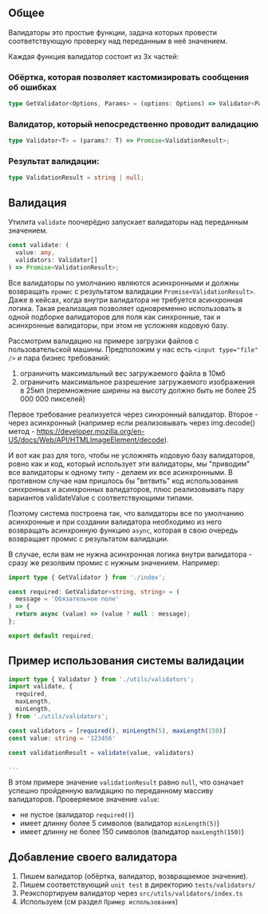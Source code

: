 ## Общее

Валидаторы это простые функции, задача которых провести соответствующую проверку над переданным в неё значением.

Каждая функция валидатор состоит из 3х частей:

### Обёртка, которая позволяет кастомизировать сообщения об ошибках

```typescript
type GetValidator<Options, Params> = (options: Options) => Validator<Params>;
```

### Валидатор, который непосредственно проводит валидацию

```typescript
type Validator<T> = (params?: T) => Promise<ValidationResult>;
```

### Результат валидации:

```typescript
type ValidationResult = string | null;
```

## Валидация

Утилита `validate` поочерёдно запускает валидаторы над переданным значением.

```typescript
const validate: (
  value: any,
  validators: Validator[]
) => Promise<ValidationResult>;
```

Все валидаторы по умолчанию являются асинхронными и должны возвращать `промис` с результатом валидации `Promise<ValidationResult>`. Даже в кейсах, когда внутри валидатора не требуется асинхронная логика. Такая реализация позволяет одновременно использовать в одной подборке
валидаторов для поля как синхронные, так и асинхронные валидаторы, при этом не усложняя кодовую базу.

Рассмотрим валидацию на примере загрузки файлов с пользовательской машины. Предположим у нас есть `<input type="file" />` и пара бизнес требований:

1. ограничить максимальный вес загружаемого файла в 10мб
2. ограничить максимальное разрешение загружаемого изображения в 25мп (перемножение ширины на высоту должно быть не более 25 000 000 пикселей)

Первое требование реализуется через синхронный валидатор. Второе - через асинхронный (например если реализовывать через img.decode() метод - https://developer.mozilla.org/en-US/docs/Web/API/HTMLImageElement/decode).

И вот как раз для того, чтобы не усложнять кодовую базу валидаторов, ровно как и код, который использует эти валидаторы, мы "приводим" все валидаторы к одному типу - делаем их все асинхронными.
В противном случае нам пришлось бы "ветвить" код использования синхронных и асинхронных валидаторов, плюс реализовывать пару вариантов validateValue с соответствующими типами.

Поэтому система построена так, что валидаторы все по умолчанию асинхронные и при создании валидатора необходимо из него возвращать асинхронную функцию `async`, которая в свою очередь возвращает промис с результатом валидации.

В случае, если вам не нужна асинхронная логика внутри валидатора - сразу же резолвим промис с нужным значением. Например:

```typescript
import type { GetValidator } from './index';

const required: GetValidator<string, string> = (
  message = 'Обязательное поле'
) => {
  return async (value) => (value ? null : message);
};

export default required;
```

## Пример использования системы валидации

```typescript
import type { Validator } from './utils/validators';
import validate, {
  required,
  maxLength,
  minLength,
} from './utils/validators';

const validators = [required(), minLength(5), maxLength(150)]
const value: string = '123456'

const validationResult = validate(value, validators)

...
```

В этом примере значение `validationResult` равно `null`, что означает успешно пройденную валидацию по переданному массиву валидаторов. Проверяемое значение `value`:

- не пустое (валидатор `required()`)
- имеет длинну более 5 символов (валидатор `minLength(5)`)
- имеет длинну не более 150 символов (валидатор `maxLength(150)`)

## Добавление своего валидатора

1. Пишем валидатор (обёртка, валидатор, возвращаемое значение).
2. Пишем соответствующий `unit test` в директорию `tests/validators/`
3. Реэкспортируем валидатор через `src/utils/validators/index.ts`
4. Используем (см раздел `Пример использования`)
